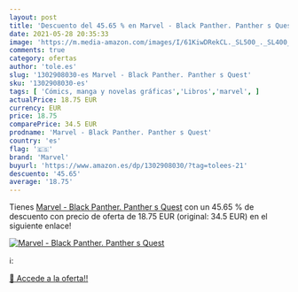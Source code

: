 ```yaml
---
layout: post
title: 'Descuento del 45.65 % en Marvel - Black Panther. Panther s Quest'
date: 2021-05-28 20:35:33
image: 'https://m.media-amazon.com/images/I/61KiwDRekCL._SL500_._SL400_.jpg'
comments: true
category: ofertas
author: 'tole.es'
slug: '1302908030-es Marvel - Black Panther. Panther s Quest'
sku: '1302908030-es'
tags: [ 'Cómics, manga y novelas gráficas','Libros','marvel', ]
actualPrice: 18.75 EUR
currency: EUR
price: 18.75
comparePrice: 34.5 EUR
prodname: 'Marvel - Black Panther. Panther s Quest'
country: 'es'
flag: '🇪🇸'
brand: 'Marvel'
buyurl: 'https://www.amazon.es/dp/1302908030/?tag=tolees-21'
descuento: '45.65'
average: '18.75'
---
```


Tienes [Marvel - Black Panther. Panther s Quest](https://www.amazon.es/dp/1302908030/?tag=tolees-21) con un 45.65 % de descuento con precio de oferta de 18.75 EUR (original: 34.5 EUR) en el siguiente enlace!

[![Marvel - Black Panther. Panther s Quest](https://m.media-amazon.com/images/I/61KiwDRekCL._SL500_._SL400_.jpg)](https://www.amazon.es/dp/1302908030/?tag=tolees-21)

ℹ️:


[🛒 Accede a la oferta!!](https://www.amazon.es/dp/1302908030/?tag=tolees-21)
